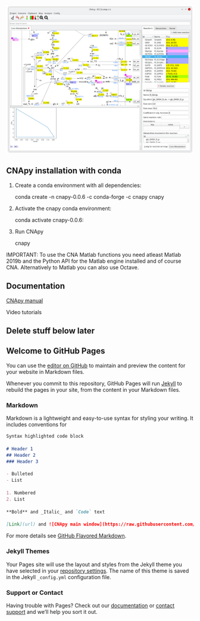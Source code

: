 ![CNApy main window](https://raw.githubusercontent.com/cnapy-org/CNApy/master/screenshot.png)

## CNApy installation with conda

1. Create a conda environment with all dependencies:

    conda create -n cnapy-0.0.6 -c conda-forge -c cnapy cnapy

2. Activate the cnapy conda environment:

    conda activate cnapy-0.0.6:

3. Run CNApy

    cnapy

IMPORTANT: To use the CNA Matlab functions you need atleast Matlab 2019b and the Python API for the Matlab engine installed and of course CNA. Alternatively to Matlab you can also use Octave.

## Documentation

[CNApy manual](https://raw.githubusercontent.com/cnapy-org/CNApy/gh-pages/docs/CNApyUsersGuide.html)

Video tutorials

Delete stuff below later
--------------------

## Welcome to GitHub Pages

You can use the [editor on GitHub](https://github.com/cnapy-org/CNApy/edit/gh-pages/index.md) to maintain and preview the content for your website in Markdown files.

Whenever you commit to this repository, GitHub Pages will run [Jekyll](https://jekyllrb.com/) to rebuild the pages in your site, from the content in your Markdown files.
### Markdown

Markdown is a lightweight and easy-to-use syntax for styling your writing. It includes conventions for

```markdown
Syntax highlighted code block

# Header 1
## Header 2
### Header 3

- Bulleted
- List

1. Numbered
2. List

**Bold** and _Italic_ and `Code` text

[Link](url) and ![CNApy main window](https://raw.githubusercontent.com/cnapy-org/CNApy/master/screenshot.png)
```

For more details see [GitHub Flavored Markdown](https://guides.github.com/features/mastering-markdown/).

### Jekyll Themes

Your Pages site will use the layout and styles from the Jekyll theme you have selected in your [repository settings](https://github.com/cnapy-org/CNApy/settings/pages). The name of this theme is saved in the Jekyll `_config.yml` configuration file.

### Support or Contact

Having trouble with Pages? Check out our [documentation](https://docs.github.com/categories/github-pages-basics/) or [contact support](https://support.github.com/contact) and we’ll help you sort it out.
